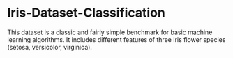 # Iris-Dataset-Classification
This dataset is a classic and fairly simple benchmark for basic machine learning algorithms. It includes different features of three Iris  flower species (setosa, versicolor, virginica).
